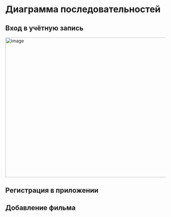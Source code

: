 # Диаграмма последовательностей

## Вход в учётную запись
<img width="623" height="441" alt="image" src="https://github.com/user-attachments/assets/a7b7af35-0971-4848-999d-783a72530547" />

## Регистрация в приложении 


## Добавление фильма

